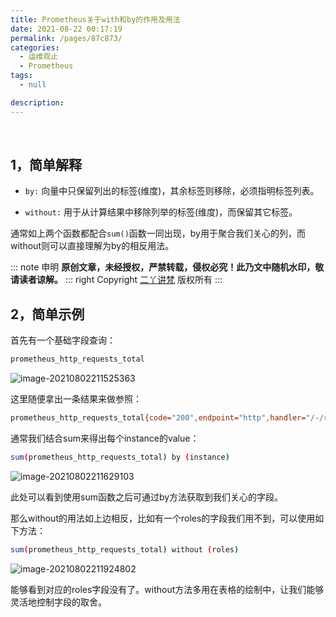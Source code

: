 ```yaml
---
title: Prometheus关于with和by的作用及用法
date: 2021-08-22 00:17:19
permalink: /pages/87c873/
categories:
  - 运维观止
  - Prometheus
tags:
  - null

description:
---
```


<br><ArticleTopAd></ArticleTopAd>


## 1，简单解释

- `by:` 向量中只保留列出的标签(维度)，其余标签则移除，必须指明标签列表。

- `without:` 用于从计算结果中移除列举的标签(维度)，而保留其它标签。

通常如上两个函数都配合`sum()`函数一同出现，by用于聚合我们关心的列，而without则可以直接理解为by的相反用法。

::: note 申明
**原创文章<Badge text='eryajf' />，未经授权，严禁转载，侵权必究！此乃文中随机水印，敬请读者谅解。**
::: right
Copyright  [二丫讲梵](https://wiki.eryajf.net) 版权所有
:::

## 2，简单示例

首先有一个基础字段查询：

```bash
prometheus_http_requests_total
```

![image-20210802211525363](http://t.eryajf.net/imgs/2021/09/131e836c5ee8dcc8.jpg)

这里随便拿出一条结果来做参照：

```bash
prometheus_http_requests_total{code="200",endpoint="http",handler="/-/reload",instance="172.26.10.182:8080",job="prometheus",namespace="monitoring",pod="prometheus-1",roles="monitor"}	15467
```

通常我们结合sum来得出每个instance的value：

```bash
sum(prometheus_http_requests_total) by (instance)
```

![image-20210802211629103](http://t.eryajf.net/imgs/2021/09/72c865c3651e115f.jpg)

此处可以看到使用sum函数之后可通过by方法获取到我们关心的字段。

那么without的用法如上边相反，比如有一个roles的字段我们用不到，可以使用如下方法：

```bash
sum(prometheus_http_requests_total) without (roles)
```

![image-20210802211924802](http://t.eryajf.net/imgs/2021/09/9b1f5e202123e862.jpg)

能够看到对应的roles字段没有了。without方法多用在表格的绘制中，让我们能够灵活地控制字段的取舍。

<br><ArticleTopAd></ArticleTopAd>
